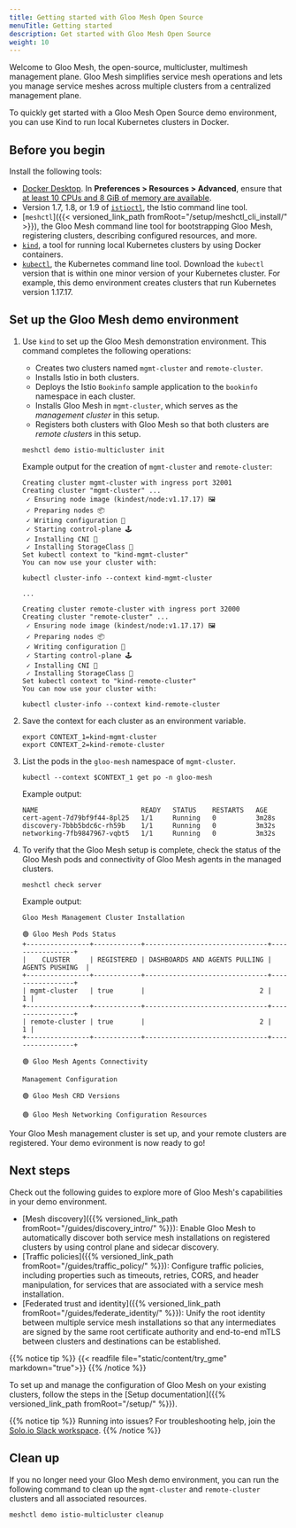 ```yaml
---
title: Getting started with Gloo Mesh Open Source
menuTitle: Getting started
description: Get started with Gloo Mesh Open Source
weight: 10
---
```


Welcome to Gloo Mesh, the open-source, multicluster, multimesh management plane. Gloo Mesh simplifies service mesh operations and lets you manage service meshes across multiple clusters from a centralized management plane.

To quickly get started with a Gloo Mesh Open Source demo environment, you can use Kind to run local Kubernetes clusters in Docker.

## Before you begin

Install the following tools:

* [Docker Desktop](https://www.docker.com/products/docker-desktop). In **Preferences > Resources > Advanced**, ensure that [at least 10 CPUs and 8 GiB of memory are available](https://kind.sigs.k8s.io/docs/user/quick-start/#settings-for-docker-desktop).
* Version 1.7, 1.8, or 1.9 of [`istioctl`](https://istio.io/latest/docs/setup/getting-started/#download), the Istio command line tool.
* [`meshctl`]({{< versioned_link_path fromRoot="/setup/meshctl_cli_install/" >}}), the Gloo Mesh command line tool for bootstrapping Gloo Mesh, registering clusters, describing configured resources, and more.
* [`kind`](https://kind.sigs.k8s.io/docs/user/quick-start#installation), a tool for running local Kubernetes clusters by using Docker containers.
* [`kubectl`](https://kubernetes.io/docs/tasks/tools/#kubectl), the Kubernetes command line tool. Download the `kubectl` version that is within one minor version of your Kubernetes cluster. For example, this demo environment creates clusters that run Kubernetes version 1.17.17.

## Set up the Gloo Mesh demo environment

1. Use `kind` to set up the Gloo Mesh demonstration environment. This command completes the following operations:
   * Creates two clusters named `mgmt-cluster` and `remote-cluster`.
   * Installs Istio in both clusters.
   * Deploys the Istio `Bookinfo` sample application to the `bookinfo` namespace in each cluster.
   * Installs Gloo Mesh in `mgmt-cluster`, which serves as the _management cluster_ in this setup.
   * Registers both clusters with Gloo Mesh so that both clusters are _remote clusters_ in this setup.

   ```
   meshctl demo istio-multicluster init
   ```

   Example output for the creation of `mgmt-cluster` and `remote-cluster`:
   ```
   Creating cluster mgmt-cluster with ingress port 32001
   Creating cluster "mgmt-cluster" ...
    ✓ Ensuring node image (kindest/node:v1.17.17) 🖼 
    ✓ Preparing nodes 📦  
    ✓ Writing configuration 📜 
    ✓ Starting control-plane 🕹️ 
    ✓ Installing CNI 🔌 
    ✓ Installing StorageClass 💾 
   Set kubectl context to "kind-mgmt-cluster"
   You can now use your cluster with:

   kubectl cluster-info --context kind-mgmt-cluster

   ...

   Creating cluster remote-cluster with ingress port 32000
   Creating cluster "remote-cluster" ...
    ✓ Ensuring node image (kindest/node:v1.17.17) 🖼 
    ✓ Preparing nodes 📦  
    ✓ Writing configuration 📜 
    ✓ Starting control-plane 🕹️ 
    ✓ Installing CNI 🔌 
    ✓ Installing StorageClass 💾 
   Set kubectl context to "kind-remote-cluster"
   You can now use your cluster with:

   kubectl cluster-info --context kind-remote-cluster
   ```

2. Save the context for each cluster as an environment variable.
   ```shell
   export CONTEXT_1=kind-mgmt-cluster
   export CONTEXT_2=kind-remote-cluster
   ```

3. List the pods in the `gloo-mesh` namespace of `mgmt-cluster`.
   ```shell
   kubectl --context $CONTEXT_1 get po -n gloo-mesh
   ```

   Example output:
   ```
   NAME                          READY   STATUS    RESTARTS   AGE
   cert-agent-7d79bf9f44-8pl25   1/1     Running   0          3m28s
   discovery-7bbb5bdc6c-rh59b    1/1     Running   0          3m32s
   networking-7fb9847967-vqbt5   1/1     Running   0          3m32s
   ```

4. To verify that the Gloo Mesh setup is complete, check the status of the Gloo Mesh pods and connectivity of Gloo Mesh agents in the managed clusters.
   ```shell
   meshctl check server
   ```

   Example output:
   ```
   Gloo Mesh Management Cluster Installation

   🟢 Gloo Mesh Pods Status
   +----------------+------------+-------------------------------+-----------------+
   |    CLUSTER     | REGISTERED | DASHBOARDS AND AGENTS PULLING | AGENTS PUSHING  |
   +----------------+------------+-------------------------------+-----------------+
   | mgmt-cluster   | true       |                             2 |               1 |
   +----------------+------------+-------------------------------+-----------------+
   | remote-cluster | true       |                             2 |               1 |
   +----------------+------------+-------------------------------+-----------------+

   🟢 Gloo Mesh Agents Connectivity

   Management Configuration

   🟢 Gloo Mesh CRD Versions

   🟢 Gloo Mesh Networking Configuration Resources
   ```

Your Gloo Mesh management cluster is set up, and your remote clusters are registered. Your demo evironment is now ready to go!

## Next steps

Check out the following guides to explore more of Gloo Mesh's capabilities in your demo environment.
* [Mesh discovery]({{% versioned_link_path fromRoot="/guides/discovery_intro/" %}}): Enable Gloo Mesh to automatically discover both service mesh installations on registered clusters by using control plane and sidecar discovery.
* [Traffic policies]({{% versioned_link_path fromRoot="/guides/traffic_policy/" %}}): Configure traffic policies, including properties such as timeouts, retries, CORS, and header manipulation, for services that are associated with a service mesh installation.
* [Federated trust and identity]({{% versioned_link_path fromRoot="/guides/federate_identity/" %}}): Unify the root identity between multiple service mesh installations so that any intermediates are signed by the same root certificate authority and end-to-end mTLS between clusters and destinations can be established.

{{% notice tip %}}
{{< readfile file="static/content/try_gme" markdown="true">}}
{{% /notice %}}

To set up and manage the configuration of Gloo Mesh on your existing clusters, follow the steps in the [Setup documentation]({{% versioned_link_path fromRoot="/setup/" %}}).

{{% notice tip %}}
Running into issues? For troubleshooting help, join the [Solo.io Slack workspace](https://slack.solo.io).
{{% /notice %}}

## Clean up

If you no longer need your Gloo Mesh demo environment, you can run the following command to clean up the `mgmt-cluster` and `remote-cluster` clusters and all associated resources.

```shell
meshctl demo istio-multicluster cleanup
```